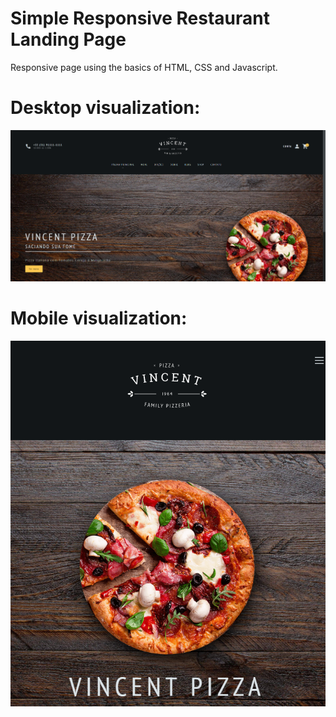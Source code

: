 # Simple Responsive Restaurant Landing Page
 Responsive page using the basics of HTML, CSS and Javascript.

# Desktop visualization:
 ![Desktop Version](assets/images/pizza-vincent-desktop.png?raw=true "Desktop version")

# Mobile visualization:
 ![Mobile Version](assets/images/pizza-vincent-mobile.png?raw=true "Mobile version")

